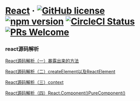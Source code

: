 # [React](https://reactjs.org/) &middot; [![GitHub license](https://img.shields.io/badge/license-MIT-blue.svg)](https://github.com/facebook/react/blob/master/LICENSE) [![npm version](https://img.shields.io/npm/v/react.svg?style=flat)](https://www.npmjs.com/package/react) [![CircleCI Status](https://circleci.com/gh/facebook/react.svg?style=shield&circle-token=:circle-token)](https://circleci.com/gh/facebook/react) [![PRs Welcome](https://img.shields.io/badge/PRs-welcome-brightgreen.svg)](https://reactjs.org/docs/how-to-contribute.html#your-first-pull-request)

### react源码解析
[React源码解析（一）暴露出来的方法](https://juejin.cn/post/6939721684794474504)

[React源码解析（二）createElement以及ReactElement](https://juejin.cn/post/6939755564402475016)

[React源码解析（三）context](https://juejin.cn/post/6940045175754326052)

[React源码解析（四）React.Component()PureComponent()](https://juejin.cn/post/6940069254892879886/)
